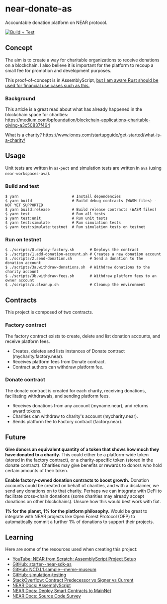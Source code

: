 # near-donate-as
Accountable donation platform on NEAR protocol.

[![Build + Test](https://github.com/zliebersbach/near-donate-as/actions/workflows/build-test.yml/badge.svg)](https://github.com/zliebersbach/near-donate-as/actions/workflows/build-test.yml)

## Concept

The aim is to create a way for charitable organizations to receive donations on a blockchain. I also believe it is important for the platform to recoup a small fee for promotion and development purposes.

This proof-of-concept is in AssemblyScript, [but I am aware Rust should be used for financial use cases such as this.](https://docs.near.org/docs/develop/contracts/as/intro)

### Background

This article is a great read about what has already happened in the blockchain space for charities: https://medium.com/bpfoundation/blockchain-applications-charitable-giving-a3c50837f464

What is a charity? https://www.ionos.com/startupguide/get-started/what-is-a-charity/

## Usage

Unit tests are written in `as-pect` and simulation tests are written in `ava` (using `near-workspaces-ava`). 

### Build and test

```shell
$ yarn                        # Install dependencies
$ yarn build                  # Build debug contracts (WASM files) - NOT YET SUPPORTED
$ yarn build:release          # Build release contracts (WASM files)
$ yarn test                   # Run all tests
$ yarn test:unit              # Run unit tests
$ yarn test:simulate          # Run simulation tests
$ yarn test:simulate:testnet  # Run simulation tests on testnet
```

### Run on testnet

```shell
$ ./scripts/0.deploy-factory.sh       # Deploys the contract
$ ./scripts/1.add-donation-account.sh # Creates a new donation account
$ ./scripts/2.send-donation.sh        # Send a donation to the donation account
$ ./scripts/3a.withdraw-donations.sh  # Withdraw donations to the charity account
$ ./scripts/3b.withdraw-fees.sh       # Withdraw platform fees to an owner account
$ ./scripts/x.cleanup.sh              # Cleanup the environment
```

## Contracts

This project is composed of two contracts.

### Factory contract

The factory contract exists to create, delete and list donation accounts, and receive platform fees.

- Creates, deletes and lists instances of Donate contract (mycharity.factory.near).
- Receives platform fees from Donate contract.
- Contract authors can withdraw platform fee.

### Donate contract

The donate contract is created for each charity, receiving donations, facilitating withdrawals, and sending platform fees.

- Receives donations from any account (myname.near), and returns award tokens.
- Charities can withdraw to charity's account (mycharity.near).
- Sends platform fee to Factory contract (factory.near).

## Future

**Give donors an equivalent quantity of a token that shows how much they have donated to a charity.** This could either be a platform-wide token (stored in the factory contract), or a charity-specific token (stored in the donate contract). Charities may give benefits or rewards to donors who hold certain amounts of their token.

**Enable factory-owned donation contracts to boost growth.** 
Donation accounts could be created on behalf of charities, and with a disclaimer, we send any donations on to that charity. Perhaps we can integrate with DeFi to facilitate cross-chain donations (some charities may already accept donations on other blockchains). Unsure how this would best work with fiat.

**1% for the planet, 1% for the platform philosophy.** Would be great to integrate with NEAR projects like Open Forest Protocol (OFP) to automatically commit a further 1% of donations to support their projects. 

## Learning

Here are some of the resources used when creating this project:

- [YouTube: NEAR from Scratch: AssemblyScript Project Setup](https://www.youtube.com/watch?v=QP7aveSqRPo)
- [GitHub: starter--near-sdk-as](https://github.com/Learn-NEAR/starter--near-sdk-as)
- [GitHub: NCD.L1.sample--meme-museum](https://github.com/Learn-NEAR/NCD.L1.sample--meme-museum)
- [GitHub: simulation-testing](https://github.com/near-examples/simulation-testing)
- [StackOverflow: Contract Predecessor vs Signer vs Current](https://stackoverflow.com/questions/67297064/contract-predecessor-vs-signer-vs-current/67300205#67300205)
- [NEAR Docs: AssemblyScript](https://docs.near.org/docs/develop/contracts/as/intro)
- [NEAR Docs: Deploy Smart Contracts to MainNet](https://docs.near.org/docs/tutorials/contracts/general/deploy-to-mainnet)
- [NEAR Docs: Source Code Survey](https://docs.near.org/docs/roles/integrator/errors/error-implementation#actionerrorkind)
